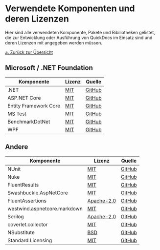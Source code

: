 # Verwendete Komponenten und deren Lizenzen

Hier sind alle verwendeten Komponente, Pakete und Bibiliotheken gelistet, die zur Entwicklung oder Ausführung von QuickDocs im Einsatz sind und deren Lizenzen mit angegeben werden müssen.

[🔙 Zurück zur Übersicht](_toc.md)

## Microsoft / .NET Foundation

| Komponente            | Lizenz                                | Quelle                                              |
| --------------------- | ------------------------------------- | --------------------------------------------------- |
| .NET                  | [MIT](lics/dotnet.txt)                | [GitHub](https://github.com/microsoft/dotnet)       |
| ASP\.NET Core         | [MIT](lics/asp-dotnet-core.txt)       | [GitHub](https://github.com/dotnet/aspnetcore)      |
| Entity Framework Core | [MIT](lics/entity-framework-core.txt) | [GitHub](https://github.com/dotnet/efcore)          |
| MS Test               | [MIT](lics/ms-test.txt)               | [GitHub](https://github.com/microsoft/testfx)       |
| BenchmarkDotNet       | [MIT](lics/benchmark-dotnet.txt)      | [GitHub](https://github.com/dotnet/BenchmarkDotNet) |
| WPF                   | [MIT](lics/wpf.txt)                   | [GitHub](https://github.com/dotnet/wpf)             |

## Andere

| Komponente                   | Lizenz                                       | Quelle                                                               |
| ---------------------------- | -------------------------------------------- | -------------------------------------------------------------------- |
| NUnit                        | [MIT](lics/n-unit.txt)                       | [GitHub](https://github.com/nunit/nunit)                             |
| Nuke                         | [MIT](lics/nuke.txt)                         | [GitHub](https://github.com/nuke-build/nuke)                         |
| FluentResults                | [MIT](lics/fluent-results.txt)               | [GitHub](https://github.com/altmann/FluentResults)                   |
| Swashbuckle.AspNetCore       | [MIT](lics/swashbuckle-aspnetcore.txt)       | [GitHub](https://github.com/domaindrivendev/Swashbuckle.AspNetCore)  |
| FluentAssertions             | [Apache-2.0](lics/fluent-assertions.txt)     | [GitHub](https://github.com/fluentassertions/fluentassertions)       |
| westwind.aspnetcore.markdown | [MIT](lics/westwind-aspnetcore-markdown.txt) | [GitHub](https://github.com/RickStrahl/Westwind.AspNetCore.Markdown) |
| Serilog                      | [Apache-2.0](lics/serilog.txt)               | [GitHub](https://github.com/serilog/serilog)                         |
| coverlet.collector           | [MIT](lics/coverlet-collector.txt)           | [GitHub](https://github.com/coverlet-coverage/coverlet)              |
| NSubstitute                  | [BSD](lics/n-substitute.txt)                 | [GitHub](https://github.com/nsubstitute/NSubstitute)                 |
| Standard.Licensing           | [MIT](lics/standard-licensing.txt)           | [GitHub](https://github.com/junian/Standard.Licensing)               |

